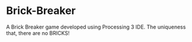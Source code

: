 # Brick-Breaker
A Brick Breaker game developed using Processing 3 IDE. The uniqueness that, there are no BRICKS!
